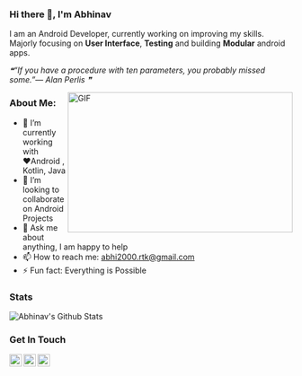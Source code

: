 ### Hi there 👋, I'm Abhinav

I am an Android Developer, currently working on improving my skills. Majorly focusing on **User Interface**, **Testing** and building **Modular** android apps. 

<!--STARTS_HERE_QUOTE_README-->
<i>❝“If you have a procedure with ten parameters, you probably missed some.”— Alan Perlis  ❞</i>
<!--ENDS_HERE_QUOTE_README-->

<img align="right" height="250" width="400" alt="GIF" src="https://miro.medium.com/max/1360/1*IRGHmiGsa16stedQvIaZfw.gif" />

### About Me:

- 🔭 I’m currently working with ♥️Android , Kotlin, Java
- 👯 I’m looking to collaborate on Android Projects
- 💬 Ask me about anything, I am happy to help
- 📫 How to reach me: abhi2000.rtk@gmail.com
- ⚡ Fun fact: Everything is Possible


### Stats
![Abhinav's Github Stats](https://github-readme-stats.abhinav78910.vercel.app/api?username=abhinav78910&show_icons=true&include_all_commits=true&count_private=true&theme=default&show_icons=true&hide=prs)

### Get In Touch
<a href="https://twitter.com/Abhinav12k">
  <img align="left" alt="Abhinav's Twitter" width="22px" src="https://cdn.jsdelivr.net/npm/simple-icons@v3/icons/twitter.svg" />
</a>
<a href="https://www.linkedin.com/in/abhinav12k/">
  <img align="left" alt="Abhinav's Linkdein" width="22px" src="https://cdn.jsdelivr.net/npm/simple-icons@v3/icons/linkedin.svg" />
</a>
<a href="https://github.com/abhinav78910">
  <img align="left" alt="Abhinav's Github" width="22px" src="https://cdn.jsdelivr.net/npm/simple-icons@v3/icons/github.svg" />
</a>
